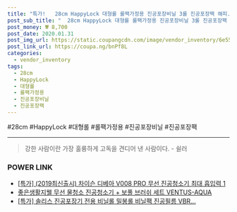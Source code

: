 ```yaml
--- 
title: "특가!   28cm HappyLock 대형롤 롤팩가정용 진공포장비닐 3롤 진공포장팩 해피..." 
post_sub_title: "  28cm HappyLock 대형롤 롤팩가정용 진공포장비닐 3롤 진공포장팩 해피락 5m" 
post_money: ₩ 8,700 
post_date: 2020.01.31 
post_img_url: https://static.coupangcdn.com/image/vendor_inventory/6e55/3d31487ec11dedf101b5332d24f9ac496495e0a233df34989f835a323ab2.jpg 
post_link_url: https://coupa.ng/bnPf8L 
categories: 
  - vendor_inventory 
tags: 
  - 28cm 
  - HappyLock 
  - 대형롤 
  - 롤팩가정용 
  - 진공포장비닐 
  - 진공포장팩 
--- 
```

  #28cm #HappyLock #대형롤 #롤팩가정용 #진공포장비닐 #진공포장팩 
<hr> 

> 강한 사람이란 가장 훌륭하게 고독을 견디어 낸 사람이다. - 쉴러 


### POWER LINK

* <a href="https://blog.naver.com/sakai111/221790785683" target="_blank">[특가] (2019최신출시) 차이슨 디베아 V008 PRO 무선 진공청소기 최대 흡입력 1</a>
* <a href="https://blog.naver.com/sakai111/221785468826" target="_blank">좋은생활지웰 무선 물청소 진공청소기 + 보풀 브러쉬 세트 VENTUS-AQUA</a>
* <a href="https://blog.naver.com/santokki14/221791280104" target="_blank">[특가] 솔리스 진공포장기 전용 비닐롤 밀봉롤 비닐팩 진공필름 VBR...</a>
